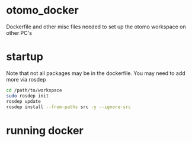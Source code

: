 # otomo_docker
Dockerfile and other misc files needed to set up the otomo workspace on other PC's

# startup
Note that not all packages may be in the dockerfile. You may need to add more via rosdep

```bash
cd /path/to/workspace
sudo rosdep init
rosdep update
rosdep install --from-paths src -y --ignore-src
```

# running docker

